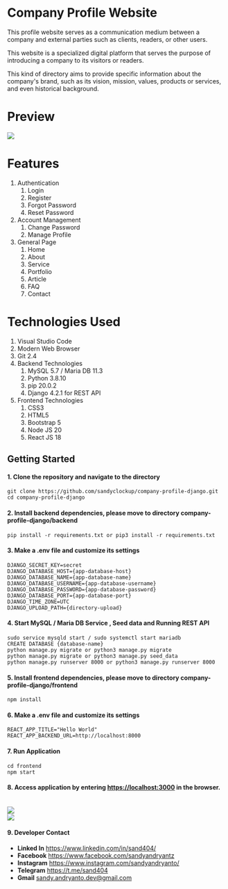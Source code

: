 # Company Profile Website

<p>
   This profile website serves as a communication medium between a company and external parties such as clients, readers, or other users. 
</p>
<p>
	This website is a specialized digital platform that serves the purpose of introducing a company to its visitors or readers. 
</p>
<p>
	This kind of directory aims to provide specific information about the company's brand, such as its vision, mission, values, products or services, and even historical background.
</p> 

# Preview

<img src="screenshots/home.png">


# Features

<ol type="1">
	<li>
		Authentication
		<ol type="1">
			<li>Login</li>
			<li>Register</li>
			<li>Forgot Password</li>
			<li>Reset Password</li>
		</ol>
	</li>
	<li>
		Account Management
		<ol type="1">
			<li>Change Password</li>
			<li>Manage Profile</li>
		</ol>
	</li>
	<li>
		General Page
		<ol type="1">
			<li>Home</li>
			<li>About</li>
			<li>Service</li>
			<li>Portfolio</li>
			<li>Article</li>
			<li>FAQ</li>
			<li>Contact</li>
		</ol>
	</li>
</ol>

# Technologies Used

<ol type="1">
	<li>Visual Studio Code</li>
	<li>Modern Web Browser</li>
	<li>Git 2.4</li>
	<li>
		Backend Technologies
		<ol type="1">
			<li>MySQL 5.7 / Maria DB 11.3</li>
			<li>Python 3.8.10</li>
			<li>pip 20.0.2</li>
			<li>Django 4.2.1 for REST API </li>
		</ol>
	</li>
	<li>
		Frontend Technologies
		<ol type="1">
			<li>CSS3</li>
			<li>HTML5</li>
			<li>Bootstrap 5</li>
			<li>Node JS 20</li>
			<li>React JS 18</li>
		</ol>
	</li>
</ol>

## Getting Started
#### 1. Clone the repository and navigate to the directory
```shell
git clone https://github.com/sandyclockup/company-profile-django.git
cd company-profile-django
```

#### 2. Install backend dependencies, please move to directory company-profile-django/backend
```shell
pip install -r requirements.txt or pip3 install -r requirements.txt
```

#### 3. Make a .env file and customize its settings 
```shell
DJANGO_SECRET_KEY=secret
DJANGO_DATABASE_HOST={app-database-host}
DJANGO_DATABASE_NAME={app-database-name}
DJANGO_DATABASE_USERNAME={app-database-username}
DJANGO_DATABASE_PASSWORD={app-database-password}
DJANGO_DATABASE_PORT={app-database-port}
DJANGO_TIME_ZONE=UTC
DJANGO_UPLOAD_PATH={directory-upload}
```

#### 4. Start MySQL / Maria DB Service , Seed data and Running REST API
```shell
sudo service mysqld start / sudo systemctl start mariadb
CREATE DATABASE {database-name}
python manage.py migrate or python3 manage.py migrate
python manage.py migrate or python3 manage.py seed_data
python manage.py runserver 8000 or python3 manage.py runserver 8000
```

#### 5. Install frontend dependencies, please move to directory company-profile-django/frontend
```shell
npm install
```

#### 6. Make a .env file and customize its settings 
```shell
REACT_APP_TITLE="Hello World"
REACT_APP_BACKEND_URL=http://localhost:8000
```

#### 7. Run Application 
```shell
cd frontend
npm start
```

#### 8. Access application by entering [https://localhost:3000](https://localhost:3000) in the browser.

<br/>
<img src="screenshots/article.png">
</br>
<img src="screenshots/service.png">

#### 9. Developer Contact
<ul>
	<li>
		<strong>Linked In</strong> <a target="_blank" href="https://www.linkedin.com/in/sand404/">https://www.linkedin.com/in/sand404/</a>
	</li>
	<li>
		<strong>Facebook</strong> <a target="_blank" href="https://www.facebook.com/sandyandryantz">https://www.facebook.com/sandyandryantz</a>
	</li>
	<li>
		<strong>Instagram</strong> <a target="_blank" href="https://www.instagram.com/sandyandryanto/">https://www.instagram.com/sandyandryanto/</a>
	</li>
	<li>
		<strong>Telegram</strong> <a target="_blank" href="https://t.me/sand404">https://t.me/sand404</a>
	</li>
	<li>
		<strong>Gmail</strong> <a  href="mailto:sandy.andryanto.dev@gmail.com">sandy.andryanto.dev@gmail.com</a>
	</li>
</ul>